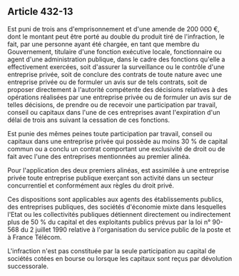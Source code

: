 Article 432-13
----
Est puni de trois ans d'emprisonnement et d'une amende de 200 000 €, dont le
montant peut être porté au double du produit tiré de l'infraction, le fait, par
une personne ayant été chargée, en tant que membre du Gouvernement, titulaire
d'une fonction exécutive locale, fonctionnaire ou agent d'une administration
publique, dans le cadre des fonctions qu'elle a effectivement exercées, soit
d'assurer la surveillance ou le contrôle d'une entreprise privée, soit de
conclure des contrats de toute nature avec une entreprise privée ou de formuler
un avis sur de tels contrats, soit de proposer directement à l'autorité
compétente des décisions relatives à des opérations réalisées par une entreprise
privée ou de formuler un avis sur de telles décisions, de prendre ou de recevoir
une participation par travail, conseil ou capitaux dans l'une de ces entreprises
avant l'expiration d'un délai de trois ans suivant la cessation de ces
fonctions.

Est punie des mêmes peines toute participation par travail, conseil ou capitaux
dans une entreprise privée qui possède au moins 30 % de capital commun ou a
conclu un contrat comportant une exclusivité de droit ou de fait avec l'une des
entreprises mentionnées au premier alinéa.

Pour l'application des deux premiers alinéas, est assimilée à une entreprise
privée toute entreprise publique exerçant son activité dans un secteur
concurrentiel et conformément aux règles du droit privé.

Ces dispositions sont applicables aux agents des établissements publics, des
entreprises publiques, des sociétés d'économie mixte dans lesquelles l'Etat ou
les collectivités publiques détiennent directement ou indirectement plus de 50 %
du capital et des exploitants publics prévus par la loi n° 90-568 du 2 juillet
1990 relative à l'organisation du service public de la poste et à France
Télécom.

L'infraction n'est pas constituée par la seule participation au capital de
sociétés cotées en bourse ou lorsque les capitaux sont reçus par dévolution
successorale.
